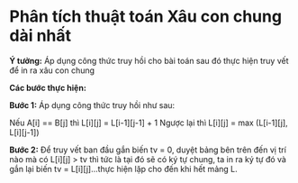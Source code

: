 # Phân tích thuật toán Xâu con chung dài nhất


**Ý tưởng:** Áp dụng công thức truy hồi cho bài toán sau đó thực hiện truy vết để in ra xâu con chung

**Các bước thực hiện:**

**Bước 1:** Áp dụng công thức truy hồi như sau:

Nếu A[i] == B[j] thì L[i][j] = L[i-1][j-1] + 1
Ngược lại thì L[i][j] = max (L[i-1][j], L[i][j-1])

**Bước 2:** Để truy vết ban đầu gắn biến tv = 0, duyệt bảng bên trên đến vị trí nào mà có L[i][j] > tv thì tức là tại đó sẽ có ký tự chung, ta in ra ký tự đó và gắn lại biến tv = L[i][j]…thực hiện lặp cho đến khi hết mảng L.
